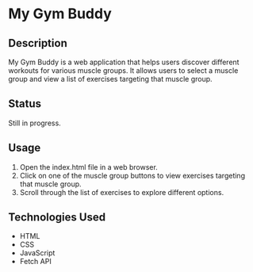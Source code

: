 # My Gym Buddy

## Description

My Gym Buddy is a web application that helps users discover different workouts for various muscle groups. It allows users to select a muscle group and view a list of exercises targeting that muscle group.

## Status

Still in progress.

## Usage

1. Open the index.html file in a web browser.
2. Click on one of the muscle group buttons to view exercises targeting that muscle group.
3. Scroll through the list of exercises to explore different options.

## Technologies Used

- HTML
- CSS
- JavaScript
- Fetch API
